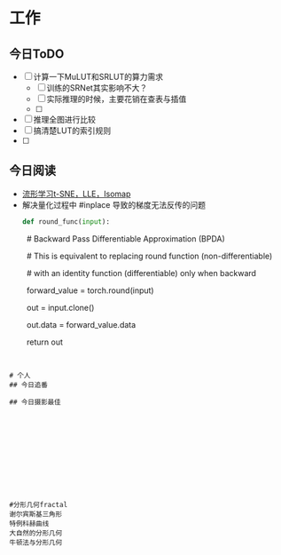 # 工作
## 今日ToDO
- [ ]  计算一下MuLUT和SRLUT的算力需求
	- [ ] 训练的SRNet其实影响不大？
	- [ ] 实际推理的时候，主要花销在查表与插值
	- [ ] 
- [ ] 推理全图进行比较
- [ ] 搞清楚LUT的索引规则
- [ ] 

## 今日阅读
- [流形学习t-SNE，LLE，Isomap](https://www.cnblogs.com/panchuangai/p/13634897.html)
- 解决量化过程中 #inplace 导致的梯度无法反传的问题
	```python
	def round_func(input):

        # Backward Pass Differentiable Approximation (BPDA)

        # This is equivalent to replacing round function (non-differentiable)

        # with an identity function (differentiable) only when backward

        forward_value = torch.round(input)

        out = input.clone()

        out.data = forward_value.data

        return out
```


# 个人
## 今日追番

## 今日摄影最佳












#分形几何fractal
谢尔宾斯基三角形
特例科赫曲线
大自然的分形几何
牛顿法与分形几何
